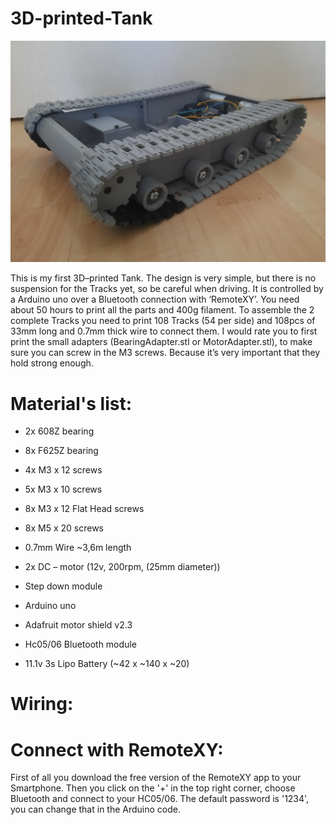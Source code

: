 # 3D-printed-Tank

![Tank1](Tank1.jpg)

This is my first 3D–printed Tank. The design is very simple, but there is no suspension for the Tracks yet, so be careful when driving. It is controlled by a Arduino uno over a Bluetooth connection with ‘RemoteXY’. You need about 50 hours to print all the parts and 400g filament.
To assemble the 2 complete Tracks you need to print 108 Tracks (54 per side) and 108pcs of 33mm long and 0.7mm thick wire to connect them. I would rate you to first print the small adapters (BearingAdapter.stl or MotorAdapter.stl), to make sure you can screw in the M3 screws. Because it’s very important that they hold strong enough.

# Material's list:

- 2x 608Z bearing
- 8x F625Z bearing
- 4x M3 x 12 screws
- 5x M3 x 10 screws
- 8x M3 x 12 Flat Head screws
- 8x M5 x 20 screws
- 0.7mm Wire ~3,6m length 

- 2x DC – motor (12v, 200rpm, (25mm diameter))
- Step down module
- Arduino uno
- Adafruit motor shield v2.3
- Hc05/06 Bluetooth module
- 11.1v 3s Lipo Battery (~42 x ~140 x ~20)

# Wiring:



# Connect with RemoteXY:

First of all you download the free version of the RemoteXY app to your Smartphone. Then you click on the '+' in the top right corner, choose Bluetooth and connect to your HC05/06. The default password is '1234', you can change that in the Arduino code.
